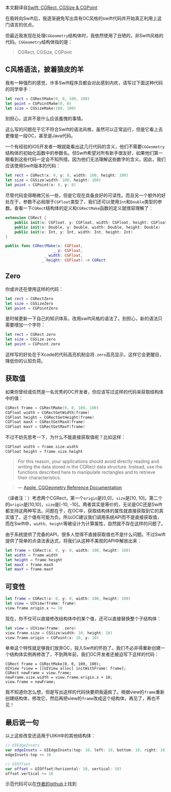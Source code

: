 本文翻译自[Swift: CGRect, CGSize & CGPoint](https://medium.com/swift-programming/swift-cgrect-cgsize-cgpoint-5f4196da9cf8#.hjh2zzp0j)

在我转向Swift后，我逐渐避免写出具有OC风格的swift代码并开始真正利用上这门语言的优点。

但最近我发现在处理`CGGeometry`结构体时，我依然使用了丑陋的，非Swift风格的代码。`CGGeometry`结构体指的是：

> CGRect, CGSize, CGPoint

## C风格语法，披着狼皮的羊

我有一种强烈的感觉，许多Swift程序员都会对此感到内疚，请写过下面这种代码的同学举手：

```swift
let rect = CGRectMake(0, 0, 100, 100)
let point = CGPointMake(0, 0)
let size = CGSizeMake(100, 100)
```

别担心，这并不是什么应该羞愧的事情。

这么写的问题在于它不符合Swift的语法风格，虽然可以正常运行，但是它看上去更像是一段OC，甚至是Java代码。

一个有经验的iOS开发者一眼就能看出这几行代码的含义，他们不需要`CGGeometry `结构体的初始化函数中的参数名。但Swift希望对所有新手很友好，如果他们第一眼看到这些代码一定会不知所措，因为他们无法理解这些数字的含义。因此，我们应该使用Swift版本的代码：

```swift
let rect = CGRect(x: 0, y: 0, width: 100, height: 100)
let size = CGSize(width: 100, height: 100)
let point = CGPoint(x: 0, y: 0)
```

尽管代码变得略微冗长一些，但是它现在具备良好的可读性。而且另一个额外的好处在于，参数不必局限于`CGFloat`类型了，我们还可以使用`Int`和`Double`类型的参数。查看一下`CGRect`结构体的定义和`CGRectMake`函数的定义就很容理解了：

```swift
extension CGRect {
    public init(x: CGFloat, y: CGFloat, width: CGFloat, height: CGFloat)
    public init(x: Double, y: Double, width: Double, height: Double)
    public init(x: Int, y: Int, width: Int, height: Int)
}

public func CGRectMake(x: CGFloat, 
					 _ y: CGFloat, 
				 _ width: CGFloat, 
				_ height: CGFloat) -> CGRect

```

## Zero

你或许还在使用这样的代码：

```swift
let rect = CGRectZero
let size = CGSizeZero
let point = CGPointZero
```

是时候更新一下自己的知识体系，改用swift风格的语法了。别担心，新的语法只需要增加一个字符：

```swift
let rect = CGRect.zero
let size = CGSize.zero
let point = CGPoint.zero
```

这样写的好处在于Xcode的代码高亮机制会将`.zero`高亮显示，这样它会更醒目，降低你的认知负荷。

## 获取值

如果你曾经或任然是一名优秀的OC开发者，你应该写过这样的代码来获取结构体中的值：

```swift
CGRect frame = CGRectMake(0, 0, 100, 100)
CGFloat width = CGRectGetWidth(frame)
CGFloat height = CGRectGetHeight(frame)
CGFloat maxX = CGRectGetMaxX(frame)
CGFloat maxY = CGRectGetMaxY(frame)
```

不过不妨先思考一下，为什么不能直接获取值呢？比如这样：

```swift
CGFloat width = frame.size.width
CGFloat height = frame.size.height
```

> For this reason, your applications should avoid directly reading and writing the data stored in the CGRect data structure. Instead, use the functions described here to manipulate rectangles and to retrieve their characteristics.

> — [Apple, CGGeometry Reference Documentation](https://developer.apple.com/library/ios/documentation/GraphicsImaging/Reference/CGGeometry/)

（译者注：）考虑两个CGRect，第一个`origin`是[0,0]，`size`是[10, 10]。第二个的`origin`是[10,10]，`size`是[-10, -10]。两者其实是等价的，无论是OC还是Swift都支持这两种写法。问题在于，在OC中，获取结构体的属性就直接获取到它的真实值了，这个值有可能为负。所以OC建议我们调用系统API而不是直接获取值，而在Swift中，`width`、`height`等被设计为计算属性，自然就不存在这样的问题了。

由于系统提供了完备的API，很多人觉得不直接获取值也不是什么问题。不过Swift提供了简单的点语法表达式，将我们从这种不美观的API中解放出来：

```swift
let frame = CGRect(x: 0, y: 0, width: 100, height: 100)
let width = frame.width
let height = frame.height
let maxX = frame.maxX
let maxY = frame.maxY
```

## 可变性

```swift
let frame = CGRect(x: 0, y: 0, width: 100, height: 100)
let view = UIView(frame: frame)
view.frame.origin.x += 10
```

现在，你不仅可以直接修改结构体中的某个值，还可以直接替换整个子结构体：

```swift
let view = UIView(frame: .zero)
view.frame.size = CGSize(width: 10, height: 10)
view.frame.origin = CGPoint(x: 10, y: 10)
```

单单这个特性就足够我们放弃OC，投入Swift的怀抱了。我们不必非得重新创建一个结构体实例再修改了，不到两年前，我们OC开发者还被迫写下这样的代码：

```objc
CGRect frame = CGRectMake(0, 0, 100, 100);
UIView *view = [[UIView alloc] initWithFrame: frame];
CGRect newFrame = view.frame;
newFrame.size.width = view.frame.origin.x + 10;
view.frame = newFrame;
```

我不知道你怎么想，但是写出这样的代码快要把我逼疯了。根据view的`frame`重新创建结构体，修改它，然后再把view的`frame`改成这个结构体，再见了，再也不见！

## 最后说一句

以上这些改变还适用于UIKit中的其他结构体：

```swift
// UIEdgeInsets 
var edgeInsets = UIEdgeInsets(top: 10, left: 10, bottom: 10, right: 10)
edgeInsets.top += 10

// UIOffset
var offset = UIOffset(horizontal: 10, vertical: 10)
offset.vertical += 10
```

示范代码可以在[作者的github](https://github.com/andyyhope/Blog_CGGeometry)上找到